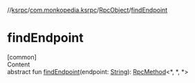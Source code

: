 //[ksrpc](../../index.md)/[com.monkopedia.ksrpc](../index.md)/[RpcObject](index.md)/[findEndpoint](find-endpoint.md)



# findEndpoint  
[common]  
Content  
abstract fun [findEndpoint](find-endpoint.md)(endpoint: [String](https://kotlinlang.org/api/latest/jvm/stdlib/kotlin/-string/index.html)): [RpcMethod](../-rpc-method/index.md)<*, *, *>  




